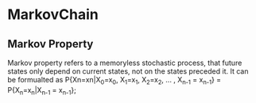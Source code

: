 # MarkovChain
## Markov Property
Markov property refers to a memoryless stochastic process, that future states only depend on current states, not on the states preceded it. It can be formualted as P{Xn=xn|X<sub>0</sub>=x<sub>0</sub>, X<sub>1</sub>=x<sub>1</sub>, X<sub>2</sub>=x<sub>2</sub>, ... , X<sub>n-1</sub> = x<sub>n-1</sub>} = P{X<sub>n</sub>=x<sub>n</sub>|X<sub>n-1</sub> = x<sub>n-1</sub>};
